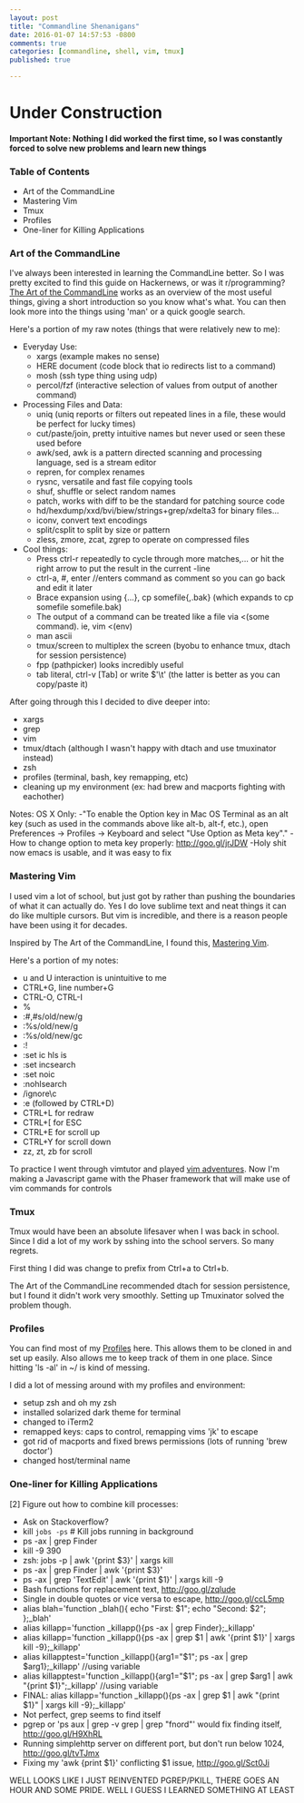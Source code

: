 ```yaml
---
layout: post
title: "Commandline Shenanigans"
date: 2016-01-07 14:57:53 -0800
comments: true
categories: [commandline, shell, vim, tmux]
published: true

---
```


# Under Construction

#### **Important Note: Nothing I did worked the first time, so I was constantly forced to solve new problems and learn new things**

### Table of Contents

* Art of the CommandLine
* Mastering Vim
* Tmux
* Profiles
* One-liner for Killing Applications

<!-- more -->

### Art of the CommandLine

I've always been interested in learning the CommandLine better. So I was pretty excited to find this guide on Hackernews, or was it r/programming? [The Art of the CommandLine](https://github.com/jlevy/the-art-of-command-line) works as an overview of the most useful things, giving a short introduction so you know what's what. You can then look more into the things using 'man' or a quick google search.

Here's a portion of my raw notes (things that were relatively new to me):

* Everyday Use:
  * xargs (example makes no sense)
  * HERE document (code block that io redirects list to a command)
  * mosh (ssh type thing using udp)
  * percol/fzf (interactive selection of values from output of another command)
* Processing Files and Data:
  * uniq (uniq reports or filters out repeated lines in a file, these would be perfect for lucky times)
  * cut/paste/join, pretty intuitive names but never used or seen these used before
  * awk/sed, awk is a pattern directed scanning and processing language, sed is a stream editor
  * repren, for complex renames
  * rysnc, versatile and fast file copying tools
  * shuf, shuffle or select random names
  * patch, works with diff to be the standard for patching source code
  * hd/hexdump/xxd/bvi/biew/strings+grep/xdelta3 for binary files...
  * iconv, convert text encodings
  * split/csplit to split by size or pattern
  * zless, zmore, zcat, zgrep to operate on compressed files
* Cool things:  
  * Press ctrl-r repeatedly to cycle through more matches,... or hit the right arrow to put the result in the current -line
  * ctrl-a, #, enter //enters command as comment so you can go back and edit it later
  * Brace expansion using {...}, cp somefile{,.bak} (which expands to cp somefile somefile.bak) 
  * The output of a command can be treated like a file via <(some command). ie, vim <(env)
  * man ascii
  * tmux/screen to multiplex the screen (byobu to enhance tmux, dtach for session persistence)
  * fpp (pathpicker) looks incredibly useful
  * tab literal, ctrl-v [Tab] or write $'\t' (the latter is better as you can copy/paste it)

After going through this I decided to dive deeper into:

* xargs
* grep
* vim
* tmux/dtach (although I wasn't happy with dtach and use tmuxinator instead)
* zsh
* profiles (terminal, bash, key remapping, etc)
* cleaning up my environment (ex: had brew and macports fighting with eachother)

Notes:
OS X Only:
-"To enable the Option key in Mac OS Terminal as an alt key (such as used in the commands above like alt-b, alt-f, etc.), open Preferences -> Profiles -> Keyboard and select "Use Option as Meta key"."
-How to change option to meta key properly: http://goo.gl/jrJDW
-Holy shit now emacs is usable, and it was easy to fix

### Mastering Vim

I used vim a lot of school, but just got by rather than pushing the boundaries of what it can actually do. Yes I do love sublime text and neat things it can do like multiple cursors. But vim is incredible, and there is a reason people have been using it for decades.

Inspired by The Art of the CommandLine, I found this, [Mastering Vim](https://danielmiessler.com/study/vim/).

Here's a portion of my notes:

* u and U interaction is unintuitive to me
* CTRL+G, line number+G
* CTRL-O, CTRL-I
* %
* :#,#s/old/new/g
* :%s/old/new/g
* :%s/old/new/gc
* :!
* :set ic hls is
* :set incsearch
* :set noic
* :nohlsearch
* /ignore\c
* :e (followed by CTRL+D)
* CTRL+L for redraw
* CTRL+[ for ESC
* CTRL+E for scroll up
* CTRL+Y for scroll down
* zz, zt, zb for scroll

To practice I went through vimtutor and played [vim adventures](http://vim-adventures.com/). Now I'm making a Javascript game with the Phaser framework that will make use of vim commands for controls

### Tmux

Tmux would have been an absolute lifesaver when I was back in school. Since I did a lot of my work by sshing into the school servers. So many regrets.

First thing I did was change to prefix from Ctrl+a to Ctrl+b.

The Art of the CommandLine recommended dtach for session persistence, but I found it didn't work very smoothly. Setting up Tmuxinator solved the problem though.

### Profiles

You can find most of my [Profiles](https://github.com/nmlau/profiles) here. This allows them to be cloned in and set up easily. Also allows me to keep track of them in one place. Since hitting 'ls -al' in ~/ is kind of messing.

I did a lot of messing around with my profiles and environment:

* setup zsh and oh my zsh
* installed solarized dark theme for terminal
* changed to iTerm2
* remapped keys: caps to control, remapping vims 'jk' to escape
* got rid of macports and fixed brews permissions (lots of running 'brew doctor')
* changed host/terminal name

### One-liner for Killing Applications

[2] Figure out how to combine kill processes:

* Ask on Stackoverflow?
* kill `jobs -ps` # Kill jobs running in background
* ps -ax | grep Finder
* kill -9 390
* zsh: jobs -p | awk '{print $3}' | xargs kill
* ps -ax | grep Finder | awk '{print $3}'
* ps -ax | grep 'TextEdit' | awk '{print $1}' | xargs kill -9
* Bash functions for replacement text, http://goo.gl/zqlude
* Single in double quotes or vice versa to escape, http://goo.gl/ccL5mp
* alias blah='function _blah(){ echo "First: $1"; echo "Second: $2"; };_blah'
* alias killapp='function _killapp(){ps -ax | grep Finder};_killapp'
* alias killapp='function _killapp(){ps -ax | grep $1 | awk '{print $1}' | xargs kill -9};_killapp'
* alias killapptest='function _killapp(){arg1="$1"; ps -ax | grep $arg1};_killapp' //using variable
* alias killapptest='function _killapp(){arg1="$1"; ps -ax | grep $arg1 | awk "{print $1}";_killapp' //using variable
* FINAL:
alias killapp='function _killapp(){ps -ax | grep $1 | awk "{print \$1}" | xargs kill -9};_killapp'
* Not perfect, grep seems to find itself
* pgrep or 'ps aux | grep -v grep | grep "fnord"' would fix finding itself, http://goo.gl/H9XhRL
* Running simplehttp server on different port, but don't run below 1024, http://goo.gl/tvTJmx
* Fixing my 'awk {print $1}' conflicting $1 issue, http://goo.gl/Sct0Ji

WELL LOOKS LIKE I JUST REINVENTED PGREP/PKILL, THERE GOES AN HOUR AND SOME PRIDE. WELL I GUESS I LEARNED SOMETHING AT LEAST